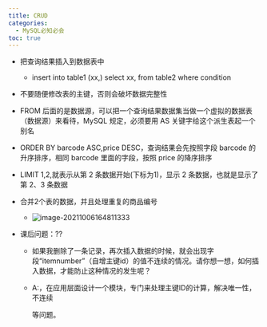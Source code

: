 ```yaml
---
title: CRUD
categories:
  - MySQL必知必会
toc: true 
---
```


- 把查询结果插入到数据表中
  
  - insert into table1 (xx,) select xx, from table2 where condition
  
- 不要随便修改表的主键，否则会破坏数据完整性

- FROM 后面的是数据源，可以把一个查询结果数据集当做一个虚拟的数据表（数据源）来看待，MySQL 规定，必须要用 AS 关键字给这个派生表起一个别名

- ORDER BY barcode ASC,price DESC，查询结果会先按照字段 barcode 的升序排序，相同 barcode 里面的字段，按照 price 的降序排序

- LIMIT 1,2,就表示从第 2 条数据开始(下标为1)，显示 2 条数据，也就是显示了第 2、3 条数据

- 合并2个表的数据，并且处理重复的商品编号
  - ![image-20211006164811333](C:\Users\chenjiaxi\AppData\Roaming\Typora\typora-user-images\image-20211006164811333.png)
  
- 课后问题：??

  - 如果我删除了一条记录，再次插入数据的时候，就会出现字段“itemnumber”（自增主键id）的值不连续的情况。请你想一想，如何插入数据，才能防止这种情况的发生呢？

  - A:，在应用层面设计一个模块，专门来处理主键ID的计算，解决唯一性，不连续

    等问题。